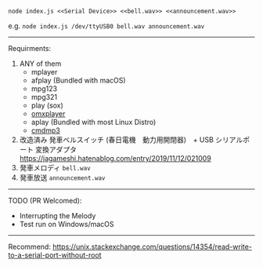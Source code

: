 `node index.js <<Serial Device>> <<bell.wav>> <<announcement.wav>>`

e.g. `node index.js /dev/ttyUSB0 bell.wav announcement.wav`

---

Requirments: 

1. ANY of them
    - mplayer
    - afplay (Bundled with macOS)
    - mpg123
    - mpg321
    - play (sox)
    - [omxplayer](https://github.com/popcornmix/omxplayer)
    - aplay (Bundled with most Linux Distro)
    - [cmdmp3](https://github.com/jimlawless/cmdmp3)
2. 改造済み 発車ベルスイッチ (春日電機　動力用開閉器)　+ USB シリアルポート 変換アダプタ　https://jagameshi.hatenablog.com/entry/2019/11/12/021009 
3. 発車メロディ `bell.wav`
4. 発車放送 `announcement.wav`

---

TODO (PR Welcomed):

- Interrupting the Melody
- Test run on Windows/macOS

---

Recommend: https://unix.stackexchange.com/questions/14354/read-write-to-a-serial-port-without-root
